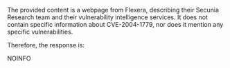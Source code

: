 The provided content is a webpage from Flexera, describing their Secunia Research team and their vulnerability intelligence services. It does not contain specific information about CVE-2004-1779, nor does it mention any specific vulnerabilities.

Therefore, the response is:

NOINFO